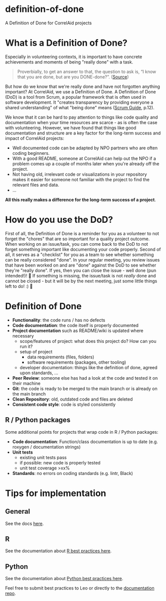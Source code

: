# definition-of-done
A Definition of Done for CorrelAid projects

# What is a Definition of Done?

Especially in volunteering contexts, it is important to have concrete achievements and moments of being "really done" with a task. 

> Proverbially, to get an answer to that, the question to ask is, “I know that you are done, but are you DONE-done?”. ([Source](https://www.agilealliance.org/glossary/definition-of-done/))

But how do we know that we're really done and have not forgotten anything important? At CorrelAid, we use a Definition of Done. 
A Definition of Done (DoD) is a tool from Scrum, a popular framework that is often used in software development. It "creates transparency by providing everyone a shared understanding" of what "being done" means ([Scrum Guide](https://scrumguides.org/docs/scrumguide/v2020/2020-Scrum-Guide-US.pdf#zoom=100), p.12).

We know that it can be hard to pay attention to things like code quality and documentation when your time resources are scarce - as is often the case with volunteering. However, we have found that things like good documentation and structure are a key factor for the long-term success and impact of CorrelAid projects:

- Well documented code can be adapted by NPO partners who are often coding beginners. 
- With a good README, someone at CorrelAid can help out the NPO if a problem comes up a couple of months later when you're already off the project. 
- Not having old, irrelevant code or visualizations in your repository makes it easier for someone not familiar with the project to find the relevant files and data. 
- ...

**All this really makes a difference for the long-term success of a project**. 

# How do you use the DoD?
First of all, the Definition of Done is a reminder for you as a volunteer to not forget the "chores" that are so important for a quality project outcome. When working on an issue/task, you can come back to the DoD to not forget something important like documenting your code properly. 
Second of all, it serves as a "checklist" for you as a team to see whether something can be really considered "done". In your regular meeting, you review issues that have been worked on and are "done" against the DoD to see whether they're "really done". If yes, then you can close the issue - well done (pun intended!)! 🎉  If something is missing, the issue/task is not _really_ done and cannot be closed - but it will be by the next meeting, just some little things left to do! :) 💪

# Definition of Done

- **Functionality**: the code runs / has no defects
- **Code documentation**: the code itself is properly documented
- **Project documentation** such as README/wiki is updated where necessary
    - scope/features of project: what does this project do? How can you run it?
    - setup of project
        - data requirements (files, folders)
        - software requirements (packages, other tooling)
    - developer documentation: things like the definition of done, agreed upon standards, ...
- **Peer Review**: someone else has had a look at the code and tested it on their machine
- **Git**: the code is ready to be merged to the main branch or is already on the main branch
- **Clean Repository**: old, outdated code and files are deleted
- **Consistent code style**: code is styled consistently

## R / Python packages
Some additional points for projects that wrap code in R / Python packages:

- **Code documentation**: Function/class documentation is up to date (e.g. roxygen / documentation strings)
- **Unit tests**
    - existing unit tests pass
    - if possible: new code is properly tested 
    - unit test coverage >xx% 
- **Standards**: no errors on coding standards (e.g. lintr, Black)


# Tips for implementation
## General

See the docs [here](https://docs.correlaid.org/project-manual/project-team/best-practices/collaboration#general-best-practices).

## R 
See the documentation about [R best practices here](https://docs.correlaid.org/project-manual/project-team/best-practices/r).

## Python
See the documentation about [Python best practices here](https://docs.correlaid.org/project-manual/project-team/best-practices/python).

Feel free to submit best practices to Leo or directly to the [documentation repo](https://github.com/correlaid/docs).
